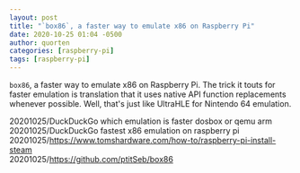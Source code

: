 ```yaml
---
layout: post
title: "`box86`, a faster way to emulate x86 on Raspberry Pi"
date: 2020-10-25 01:04 -0500
author: quorten
categories: [raspberry-pi]
tags: [raspberry-pi]
---
```


`box86`, a faster way to emulate x86 on Raspberry Pi.  The trick it
touts for faster emulation is translation that it uses native API
function replacements whenever possible.  Well, that's just like
UltraHLE for Nintendo 64 emulation.

20201025/DuckDuckGo which emulation is faster dosbox or qemu arm  
20201025/DuckDuckGo fastest x86 emulation on raspberry pi  
20201025/https://www.tomshardware.com/how-to/raspberry-pi-install-steam  
20201025/https://github.com/ptitSeb/box86
